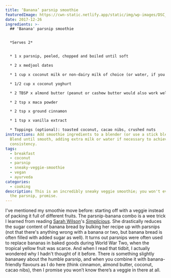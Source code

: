 ```yaml
---
title: ‘Banana’ parsnip smoothie
featuredImage: https://cwn-static.netlify.app/static/img/wp-images/DSC_0211-3_2.jpg
date: 2017-12-26
ingredients: >-
  ## 'Banana' parsnip smoothie


  *Serves 2*


  * 1 x parsnip, peeled, chopped and boiled until soft

  * 2 x medjool dates 

  * 1 cup x coconut milk or non-dairy milk of choice (or water, if you've got nothing else)

  * 1/2 cup x coconut yoghurt

  * 2 TBSP x almond butter (peanut or cashew butter would also work well)

  * 2 tsp x maca powder

  * 2 tsp x ground cinnamon

  * 1 tsp x vanilla extract

  * Toppings (optional): toasted coconut, cacao nibs, crushed nuts
instructions: Add smoothie ingredients to a blender (or use a stick blender).
  Blend until smooth, adding extra milk or water if necessary to achieve desired
  consistency.
tags:
  - breakfast
  - coconut
  - parsnip
  - sneaky-veggie-smoothie
  - vegan
  - ayurveda
categories:
  - cooking
description: This is an incredibly sneaky veggie smoothie; you won't even taste
  the parsnip, promise.
---
```

I've mentioned my smoothie move before: starting off with a veggie instead of packing it full of different fruits. The parsnip-banana combo is a wee trick I learned from reading [Sarah Wilson](http://www.sarahwilson.com/)'s *[Simplicious](http://store.iquitsugar.com/simplicious-print/?utm_source=sw-website&utm_medium=content-text&utm_content=SWsite-books-simplicious&utm_campaign=SW)*. She drastically reduces the sugar content of banana bread by bulking her recipe up with parsnips (not that there's anything wrong with a banana or two, but banana bread is often filled with added sugar as well). It turns out parsnips were often used to replace bananas in baked goods during World War Two, when the tropical yellow fruit was scarce. And when I read that tidbit, I actually wondered why I hadn't thought of it before. There *is* something slightly bananaey about the humble parsnip, and when you combine it with banana-friendly flavours as I do here (think cinnamon, almond butter, coconut, cacao nibs), then I promise you won’t know there’s a veggie in there at all.